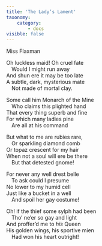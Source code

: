 ```yaml
---
title: 'The Lady’s Lament'
taxonomy:
    category:
        - docs
visible: false
---
```


<div class="author">Miss Flaxman</div>

Oh luckless maid! Oh cruel fate  
&emsp;Would I might run away  
And shun ere it may be too late  
A subtle, dark, mysterious mate  
&emsp;Not made of mortal clay.  
  
Some call him Monarch of the Mine  
&emsp;Who claims this plighted hand  
That every thing superb and fine  
For which many ladies pine  
&emsp;Are all at his command  
  
But what to me are rubies rare,  
&emsp;Or sparkling diamond comb  
Or topaz crescent for my hair  
When not a soul will ere be there  
&emsp;But that detested gnome!  
  
For never any well drest belle  
&emsp;To ask could I presume  
No lower to my humid cell  
Just like a bucket in a well  
&emsp;And spoil her gay costume!  
  
Oh! if the thief some sylph had been  
&emsp;Tho’ ne’er so gay and light  
And proffer’d me to *his* Queen  
His golden wings, his sportive mien  
&emsp;Had won his heart outright!
